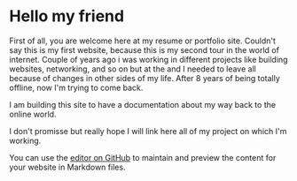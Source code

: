 # Hello my friend 

First of all,  you are welcome here at my resume or portfolio site. Couldn't say this is my first website, because this is my second tour in the world of internet.
Couple of years ago i was working in different projects like building websites, networking,  and so on but at the and I needed to leave all because of changes in other sides of my life.
After 8 years of being totally offline, now I'm trying to come back. 

I am building this site to have a documentation about my way back to the online world. 

I don't promisse but really hope I will link here all of my project on which I'm working.




You can use the [editor on GitHub](https://github.com/zsolt4/portfolio-oldal/edit/gh-pages/index.md) to maintain and preview the content for your website in Markdown files.

